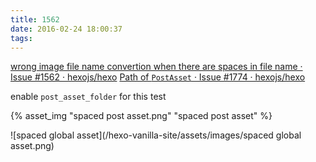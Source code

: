 ```yaml
---
title: 1562
date: 2016-02-24 18:00:37
tags:
---
```


[wrong image file name convertion when there are spaces in file name · Issue #1562 · hexojs/hexo](https://github.com/hexojs/hexo/issues/1562)
[Path of `PostAsset` · Issue #1774 · hexojs/hexo](https://github.com/hexojs/hexo/issues/1774)

enable `post_asset_folder` for this test

{% asset_img "spaced post asset.png" "spaced post asset" %}

![spaced global asset](/hexo-vanilla-site/assets/images/spaced global asset.png)
